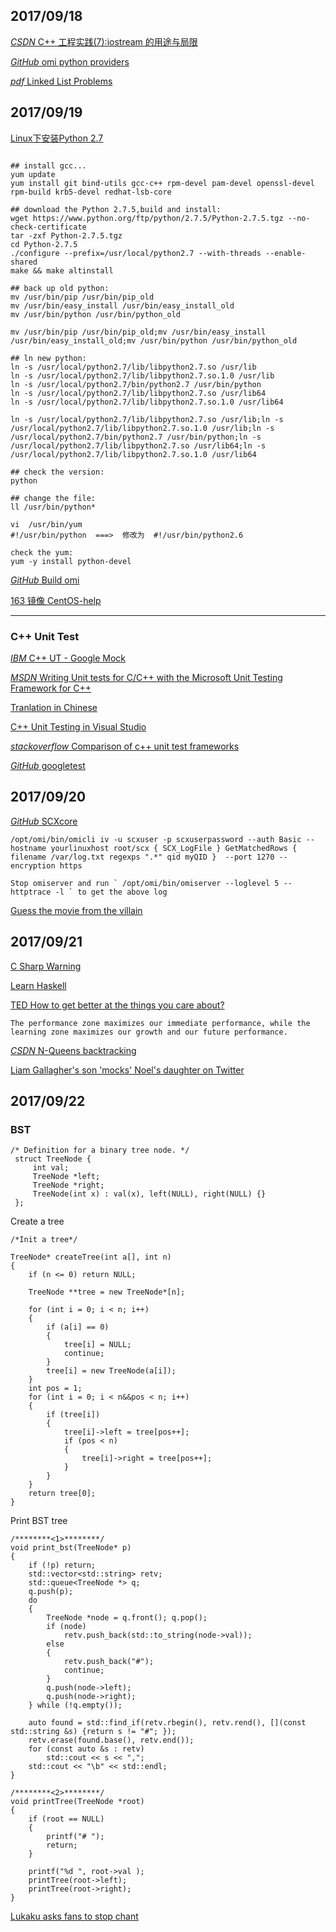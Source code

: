 ## 2017/09/18

[*CSDN* C++ 工程实践(7):iostream 的用途与局限](http://blog.csdn.net/solstice/article/details/6612179)

[*GitHub* omi python providers](https://github.com/Microsoft/omi-script-provider)

[*pdf* Linked List Problems](http://cslibrary.stanford.edu/105/LinkedListProblems.pdf)

## 2017/09/19

[Linux下安装Python 2.7](http://www.jianshu.com/p/6425d18d3e47)

```

## install gcc...
yum update
yum install git bind-utils gcc-c++ rpm-devel pam-devel openssl-devel rpm-build krb5-devel redhat-lsb-core

## download the Python 2.7.5,build and install:
wget https://www.python.org/ftp/python/2.7.5/Python-2.7.5.tgz --no-check-certificate
tar -zxf Python-2.7.5.tgz
cd Python-2.7.5
./configure --prefix=/usr/local/python2.7 --with-threads --enable-shared
make && make altinstall

## back up old python:
mv /usr/bin/pip /usr/bin/pip_old
mv /usr/bin/easy_install /usr/bin/easy_install_old
mv /usr/bin/python /usr/bin/python_old

mv /usr/bin/pip /usr/bin/pip_old;mv /usr/bin/easy_install /usr/bin/easy_install_old;mv /usr/bin/python /usr/bin/python_old

## ln new python:
ln -s /usr/local/python2.7/lib/libpython2.7.so /usr/lib
ln -s /usr/local/python2.7/lib/libpython2.7.so.1.0 /usr/lib
ln -s /usr/local/python2.7/bin/python2.7 /usr/bin/python
ln -s /usr/local/python2.7/lib/libpython2.7.so /usr/lib64
ln -s /usr/local/python2.7/lib/libpython2.7.so.1.0 /usr/lib64

ln -s /usr/local/python2.7/lib/libpython2.7.so /usr/lib;ln -s /usr/local/python2.7/lib/libpython2.7.so.1.0 /usr/lib;ln -s /usr/local/python2.7/bin/python2.7 /usr/bin/python;ln -s /usr/local/python2.7/lib/libpython2.7.so /usr/lib64;ln -s /usr/local/python2.7/lib/libpython2.7.so.1.0 /usr/lib64

## check the version:
python

## change the file:
ll /usr/bin/python*

vi  /usr/bin/yum
#!/usr/bin/python  ===>  修改为  #!/usr/bin/python2.6

check the yum:
yum -y install python-devel
```

[*GitHub* Build omi](https://github.com/Microsoft/Build-omi)

[163 镜像 CentOS-help](http://mirrors.163.com/.help/centos.html)

------------------------------------------------------------------

### C++ Unit Test

[*IBM* C++ UT - Google Mock](https://www.ibm.com/developerworks/cn/linux/l-cn-cppunittest/index.html)

[*MSDN* Writing Unit tests for C/C++ with the Microsoft Unit Testing Framework for C++](https://msdn.microsoft.com/en-us/library/hh598953.aspx)

[Tranlation in Chinese](https://msdn.microsoft.com/zh-cn/library/hh270864(v=vs.110).aspx)

[C++ Unit Testing in Visual Studio](https://blogs.msdn.microsoft.com/vcblog/2017/04/19/cpp-testing-in-visual-studio/)

[*stackoverflow* Comparison of c++ unit test frameworks](https://stackoverflow.com/questions/242926/comparison-of-c-unit-test-frameworks)

[*GitHub* googletest](https://github.com/google/googletest)

## 2017/09/20

[*GitHub* SCXcore](https://github.com/Microsoft/SCXcore)

```
/opt/omi/bin/omicli iv -u scxuser -p scxuserpassword --auth Basic --hostname yourlinuxhost root/scx { SCX_LogFile } GetMatchedRows { filename /var/log.txt regexps ".*" qid myQID }  --port 1270 --encryption https

Stop omiserver and run ` /opt/omi/bin/omiserver --loglevel 5 --httptrace -l ` to get the above log
```

[Guess the movie from the villain](http://www.msn.com/en-gb/entertainment/quiz/guess-the-movie-from-the-villain/ar-BBu9MV6?li=AAdfeCr&ocid=spartanntp#page=16)

## 2017/09/21

[C Sharp Warning](https://coolshell.cn/articles/1375.html)

[Learn Haskell](https://www.zhihu.com/question/20193745)

[TED How to get better at the things you care about?](http://blog.csdn.net/coding_zxy/article/details/54835961)
```
The performance zone maximizes our immediate performance, while the learning zone maximizes our growth and our future performance.
```

[*CSDN* N-Queens backtracking](http://blog.csdn.net/hackbuteer1/article/details/6657109)

[Liam Gallagher's son 'mocks' Noel's daughter on Twitter](http://www.msn.com/en-gb/entertainment/celebrity/liam-gallaghers-son-mocks-noels-daughter-on-twitter/ar-AAshc9f?li=AAdfeCr&ocid=spartanntp)

## 2017/09/22

### BST

```
/* Definition for a binary tree node. */
 struct TreeNode {
     int val;
     TreeNode *left;
     TreeNode *right;
     TreeNode(int x) : val(x), left(NULL), right(NULL) {}
 };

 ```

Create a tree
```
/*Init a tree*/

TreeNode* createTree(int a[], int n)
{
    if (n <= 0) return NULL;

    TreeNode **tree = new TreeNode*[n];

    for (int i = 0; i < n; i++)
    {
        if (a[i] == 0)
        {
            tree[i] = NULL;
            continue;
        }
        tree[i] = new TreeNode(a[i]);
    }
    int pos = 1;
    for (int i = 0; i < n&&pos < n; i++)
    {
        if (tree[i])
        {
            tree[i]->left = tree[pos++];
            if (pos < n)
            {
                tree[i]->right = tree[pos++];
            }
        }
    }
    return tree[0];
}
```
Print BST tree
```
/********<1>********/
void print_bst(TreeNode* p)
{
    if (!p) return;
    std::vector<std::string> retv;
    std::queue<TreeNode *> q;
    q.push(p);
    do
    {
        TreeNode *node = q.front(); q.pop();
        if (node)
            retv.push_back(std::to_string(node->val));
        else
        {
            retv.push_back("#");
            continue;
        }
        q.push(node->left);
        q.push(node->right);
    } while (!q.empty());

    auto found = std::find_if(retv.rbegin(), retv.rend(), [](const std::string &s) {return s != "#"; });
    retv.erase(found.base(), retv.end());
    for (const auto &s : retv)
        std::cout << s << ",";
    std::cout << "\b" << std::endl;
}

/********<2>********/
void printTree(TreeNode *root)
{
    if (root == NULL)
    {
        printf("# ");
        return;
    }

    printf("%d ", root->val );
    printTree(root->left);
    printTree(root->right);
}
```

[Lukaku asks fans to stop chant](http://www.msn.com/en-gb/news/newssoccer/lukaku-asks-fans-to-stop-chant/ar-AAsjEhW?li=AAmiR2Z&ocid=spartanntp)

